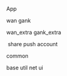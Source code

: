 

App

wan 	             gank

wan_extra       gank_extra

​                                  share  push  account

common

base  util  net  ui